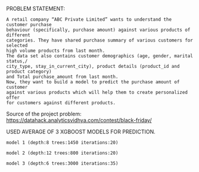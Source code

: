 
PROBLEM STATEMENT:

    A retail company “ABC Private Limited” wants to understand the customer purchase 
    behaviour (specifically, purchase amount) against various products of different
    categories. They have shared purchase summary of various customers for selected 
    high volume products from last month.
    The data set also contains customer demographics (age, gender, marital status,/
    city_type, stay_in_current_city), product details (product_id and product category)
    and Total purchase_amount from last month.
    Now, they want to build a model to predict the purchase amount of customer 
    against various products which will help them to create personalized offer 
    for customers against different products.
	
Source of the project problem: https://datahack.analyticsvidhya.com/contest/black-friday/

USED AVERAGE OF 3 XGBOOST MODELS FOR PREDICTION.

	model 1 (depth:8 trees:1450 iterations:20)

	model 2 (depth:12 trees:800 iterations:20)

	model 3 (depth:6 trees:3000 iterations:35)